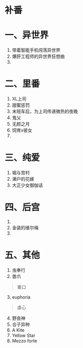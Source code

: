# 补番
# 一、异世界
1. 带着智能手机闯荡异世界
2. 爆肝工程师的异世界狂想曲
3. 

# 二、里番
1. XL上司
2. 甜蜜惩罚
3. 末班车后，为上司传递微热的夜晚
4. 鬼父
5. 无颜之月
6. 饲育x彼女
7. 
# 三、纯爱
1. 堀与宫村
2. 濑户的花嫁
3. 大正少女御伽话

# 四、后宫
1. 
2. 金装的维尔梅
3. 

# 五、其他
1. 虫奉行
2. 兽爪
> 重口
3. euphoria
> 虐心
4. 野良神
5. 合子异种
6. A Kite
7. Yellow Star
8. Mezzo forte
